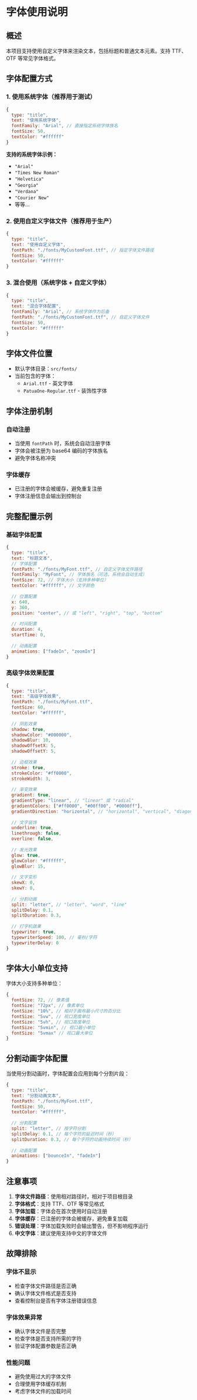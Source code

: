 # 字体使用说明

## 概述

本项目支持使用自定义字体来渲染文本，包括标题和普通文本元素。支持 TTF、OTF 等常见字体格式。

## 字体配置方式

### 1. 使用系统字体（推荐用于测试）

```javascript
{
  type: "title",
  text: "使用系统字体",
  fontFamily: "Arial", // 直接指定系统字体族名
  fontSize: 50,
  textColor: "#ffffff"
}
```

**支持的系统字体示例：**
- `"Arial"`
- `"Times New Roman"`
- `"Helvetica"`
- `"Georgia"`
- `"Verdana"`
- `"Courier New"`
- 等等...

### 2. 使用自定义字体文件（推荐用于生产）

```javascript
{
  type: "title",
  text: "使用自定义字体",
  fontPath: "./fonts/MyCustomFont.ttf", // 指定字体文件路径
  fontSize: 50,
  textColor: "#ffffff"
}
```

### 3. 混合使用（系统字体 + 自定义字体）

```javascript
{
  type: "title",
  text: "混合字体配置",
  fontFamily: "Arial", // 系统字体作为后备
  fontPath: "./fonts/MyCustomFont.ttf", // 自定义字体文件
  fontSize: 50,
  textColor: "#ffffff"
}
```

## 字体文件位置

- 默认字体目录：`src/fonts/`
- 当前包含的字体：
  - `Arial.ttf` - 英文字体
  - `PatuaOne-Regular.ttf` - 装饰性字体

## 字体注册机制

### 自动注册
- 当使用 `fontPath` 时，系统会自动注册字体
- 字体会被注册为 base64 编码的字体族名
- 避免字体名称冲突

### 字体缓存
- 已注册的字体会被缓存，避免重复注册
- 字体注册信息会输出到控制台

## 完整配置示例

### 基础字体配置

```javascript
{
  type: "title",
  text: "标题文本",
  // 字体配置
  fontPath: "./fonts/MyFont.ttf", // 自定义字体文件路径
  fontFamily: "MyFont", // 字体族名（可选，系统会自动生成）
  fontSize: 72, // 字体大小（支持多种单位）
  textColor: "#ffffff", // 文字颜色
  
  // 位置配置
  x: 640,
  y: 360,
  position: "center", // 或 "left", "right", "top", "bottom"
  
  // 时间配置
  duration: 4,
  startTime: 0,
  
  // 动画配置
  animations: ["fadeIn", "zoomIn"]
}
```

### 高级字体效果配置

```javascript
{
  type: "title",
  text: "高级字体效果",
  fontPath: "./fonts/MyFont.ttf",
  fontSize: 60,
  textColor: "#ffffff",
  
  // 阴影效果
  shadow: true,
  shadowColor: "#000000",
  shadowBlur: 10,
  shadowOffsetX: 5,
  shadowOffsetY: 5,
  
  // 边框效果
  stroke: true,
  strokeColor: "#ff0000",
  strokeWidth: 3,
  
  // 渐变效果
  gradient: true,
  gradientType: "linear", // "linear" 或 "radial"
  gradientColors: ["#ff0000", "#00ff00", "#0000ff"],
  gradientDirection: "horizontal", // "horizontal", "vertical", "diagonal"
  
  // 文字装饰
  underline: true,
  linethrough: false,
  overline: false,
  
  // 发光效果
  glow: true,
  glowColor: "#ffffff",
  glowBlur: 15,
  
  // 文字变形
  skewX: 0,
  skewY: 0,
  
  // 分割动画
  split: "letter", // "letter", "word", "line"
  splitDelay: 0.1,
  splitDuration: 0.3,
  
  // 打字机效果
  typewriter: true,
  typewriterSpeed: 100, // 毫秒/字符
  typewriterDelay: 0
}
```

## 字体大小单位支持

字体大小支持多种单位：

```javascript
{
  fontSize: 72, // 像素值
  fontSize: "72px", // 像素单位
  fontSize: "10%", // 相对于画布最小尺寸的百分比
  fontSize: "5vw", // 视口宽度单位
  fontSize: "5vh", // 视口高度单位
  fontSize: "5vmin", // 视口最小单位
  fontSize: "5vmax" // 视口最大单位
}
```

## 分割动画字体配置

当使用分割动画时，字体配置会应用到每个分割片段：

```javascript
{
  type: "title",
  text: "分割动画文本",
  fontPath: "./fonts/MyFont.ttf",
  fontSize: 50,
  textColor: "#ffffff",
  
  // 分割配置
  split: "letter", // 按字符分割
  splitDelay: 0.1, // 每个字符的延迟时间（秒）
  splitDuration: 0.3, // 每个字符的动画持续时间（秒）
  
  // 动画配置
  animations: ["bounceIn", "fadeIn"]
}
```

## 注意事项

1. **字体文件路径**：使用相对路径时，相对于项目根目录
2. **字体格式**：支持 TTF、OTF 等常见格式
3. **字体加载**：字体会在首次使用时自动注册
4. **字体缓存**：已注册的字体会被缓存，避免重复加载
5. **错误处理**：字体加载失败时会输出警告，但不影响程序运行
6. **中文字体**：建议使用支持中文的字体文件

## 故障排除

### 字体不显示
- 检查字体文件路径是否正确
- 确认字体文件格式是否支持
- 查看控制台是否有字体注册错误信息

### 字体效果异常
- 确认字体文件是否完整
- 检查字体是否支持所需的字符
- 验证字体配置参数是否正确

### 性能问题
- 避免使用过大的字体文件
- 合理使用字体缓存机制
- 考虑字体文件的加载时间
